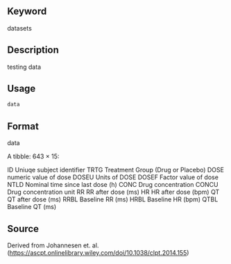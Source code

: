 ## Keyword

datasets

## Description

testing data

## Usage

```r
data
```

## Format

data 
 
 A tibble: 643 × 15:
 
 ID Uniuqe subject identifier 
 TRTG Treatment Group (Drug or Placebo) 
 DOSE numeric value of dose 
 DOSEU Units of DOSE 
 DOSEF Factor value of dose 
 NTLD Nominal time since last dose (h) 
 CONC Drug concentration 
 CONCU Drug concentration unit 
 RR RR after dose (ms) 
 HR HR after dose (bpm) 
 QT QT after dose (ms) 
 RRBL Baseline RR (ms) 
 HRBL Baseline HR (bpm) 
 QTBL Baseline QT (ms)

## Source

Derived from Johannesen et. al. (https://ascpt.onlinelibrary.wiley.com/doi/10.1038/clpt.2014.155)


